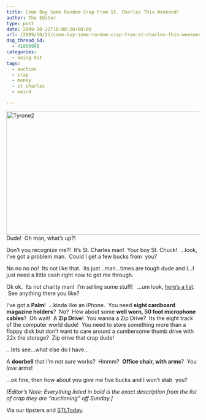 ```yaml
---
title: Come Buy Some Random Crap From St. Charles This Weekend!
author: The Editor
type: post
date: 2009-10-22T16:00:28+00:00
url: /2009/10/22/come-buy-some-random-crap-from-st-charles-this-weekend/
dsq_thread_id:
  - 41069990
categories:
  - Going Out
tags:
  - auction
  - crap
  - money
  - st charles
  - weird

---
```

[<img class="aligncenter size-full wp-image-2068" title="Tyrone2" src="http://punchingkitty.com/wp-content/uploads/2009/10/Tyrone2.jpg" alt="Tyrone2" width="600" height="322" srcset="http://media.punchingkitty.com/wordpress/2009/10/Tyrone2.jpg 600w, http://media.punchingkitty.com/wordpress/2009/10/Tyrone2-300x161.jpg 300w" sizes="(max-width: 600px) 100vw, 600px" />][1]Dude!  Oh man, what&#8217;s up?!

Don&#8217;t you recognize me?!  It&#8217;s St. Charles man!  Your boy St. Chuck!  &#8230;look, I&#8217;ve got a problem man.  Could I get a few bucks from  you?

No no no no!  Its not like that.  Its just&#8230;man&#8230;times are tough dude and I&#8230;I just need a little cash right now to get me through.

Ok ok.  Its not charity man!  I&#8217;m selling some stuff!   &#8230;um look, <a href="http://www.stcharlescitymo.gov/Portals/0/Public%20Works/2009%20Surplus%20Auction.pdf" target="_blank">here&#8217;s a list</a>.  See anything there you like?

I&#8217;ve got a **Palm**!  &#8230;kinda like an iPhone.  You need **eight cardboard magazine holders**?  No?  How about some **well worn, 50 foot microphone cables**?  Oh wait!  A **Zip Drive**!  You wanna a Zip Drive?  Its the eight track of the computer world dude!  You need to store something more than a floppy disk but don&#8217;t want to care around a cumbersome thumb drive with 22x the storage?  Zip drive that crap dude!

&#8230;lets see&#8230;what else do I have&#8230;

A **doorbell** that I&#8217;m not sure works?  Hmmm?  **Office chair, with arms**?  You _love_ arms!

&#8230;ok fine, then how about you give me five bucks and I won&#8217;t stab  you?

_[Editor&#8217;s Note: Everything listed in bold is the exact description from the list of crap they are &#8220;auctioning&#8221; off Sunday.]_

Via our tipsters and [STLToday][2].

 [1]: http://punchingkitty.com/wp-content/uploads/2009/10/Tyrone2.jpg
 [2]: http://www.stltoday.com/blogzone/chas-beat/st-charles/2009/10/st-charles-schedules-surplus-auction-for-sunday/